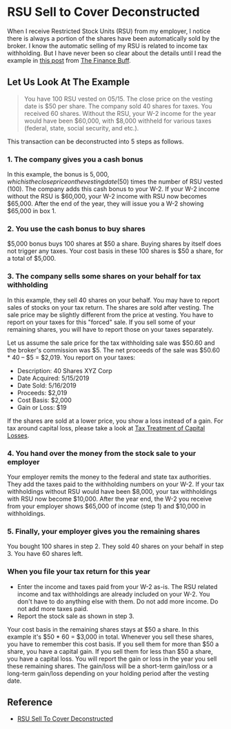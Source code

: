 # RSU Sell to Cover Deconstructed

When I receive Restricted Stock Units (RSU) from my employer, I notice there is always a portion of the shares have been automatically sold by the broker.
I know the automatic selling of my RSU is related to income tax withholding. But I have never been so clear about the details until I read the example in [this post](https://thefinancebuff.com/rsu-sell-to-cover-deconstructed.html) from [The Finance Buff](https://thefinancebuff.com).

## Let Us Look At The Example

> You have 100 RSU vested on 05/15. The close price on the vesting date is $50 per share. The company sold 40 shares for taxes. You received 60 shares. Without the RSU, your W-2 income for the year would have been $60,000, with $8,000 withheld for various taxes (federal, state, social security, and etc.).

This transaction can be deconstructed into 5 steps as follows.

### 1. The company gives you a cash bonus

In this example, the bonus is $5,000, which is the close price on the vesting date ($50) times the number of RSU vested (100). The company adds this cash bonus to your W-2. If your W-2 income without the RSU is $60,000, your W-2 income with RSU now becomes $65,000. After the end of the year, they will issue you a W-2 showing $65,000 in box 1.

### 2. You use the cash bonus to buy shares

$5,000 bonus buys 100 shares at $50 a share. Buying shares by itself does not trigger any taxes. Your cost basis in these 100 shares is $50 a share, for a total of $5,000.

### 3. The company sells some shares on your behalf for tax withholding

In this example, they sell 40 shares on your behalf. You may have to report sales of stocks on your tax return. The shares are sold after vesting. The sale price may be slightly different from the price at vesting. You have to report on your taxes for this "forced" sale. If you sell some of your remaining shares, you will have to report those on your taxes separately.

Let us assume the sale price for the tax withholding sale was $50.60 and the broker's commission was $5. The net proceeds of the sale was $50.60 * 40 – $5 = $2,019. You report on your taxes:

* Description:  40 Shares XYZ Corp
* Date Acquired: 5/15/2019
* Date Sold: 5/16/2019
* Proceeds: $2,019
* Cost Basis: $2,000
* Gain or Loss: $19

If the shares are sold at a lower price, you show a loss instead of a gain. For tax around capital loss, please take a look at [Tax Treatment of Capital Losses](tax-treatment-of-capital-losses.md).

### 4. You hand over the money from the stock sale to your employer

Your employer remits the money to the federal and state tax authorities. They add the taxes paid to the withholding numbers on your W-2. If your tax withholdings without RSU would have been $8,000, your tax withholdings with RSU now become $10,000. After the year end, the W-2 you receive from your employer shows $65,000 of income (step 1) and $10,000 in withholdings.

### 5. Finally, your employer gives you the remaining shares

You bought 100 shares in step 2. They sold 40 shares on your behalf in step 3. You have 60 shares left.

### When you file your tax return for this year

* Enter the income and taxes paid from your W-2 as-is. The RSU related income and tax withholdings are already included on your W-2. You don't have to do anything else with them. Do not add more income. Do not add more taxes paid.
* Report the stock sale as shown in step 3.

Your cost basis in the remaining shares stays at $50 a share. In this example it's $50 * 60 = $3,000 in total. Whenever you sell these shares, you have to remember this cost basis. If you sell them for more than $50 a share, you have a capital gain. If you sell them for less than $50 a share, you have a capital loss. You will report the gain or loss in the year you sell these remaining shares. The gain/loss will be a short-term gain/loss or a long-term gain/loss depending on your holding period after the vesting date.

## Reference

* [RSU Sell To Cover Deconstructed](https://thefinancebuff.com/rsu-sell-to-cover-deconstructed.html)
